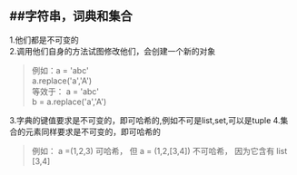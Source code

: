 ##字符串，词典和集合
---
1.他们都是不可变的  
2.调用他们自身的方法试图修改他们，会创建一个新的对象
> 例如：a = 'abc'    
>	  a.replace('a','A')    
>   等效于： a = 'abc'  
>	  b = a.replace('a','A')   

3.字典的键值要求是不可变的，即可哈希的,例如不可是list,set,可以是tuple
4.集合的元素同样要求是不可变的，即可哈希的  
> 例如： a =(1,2,3) 可哈希， 但 a = (1,2,[3,4]) 不可哈希， 因为它含有 list [3,4]

